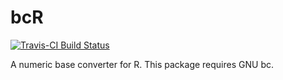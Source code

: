 # bcR

[![Travis-CI Build Status](https://travis-ci.org/dy-kim/bcR.svg?branch=master)](https://travis-ci.org/dy-kim/bcR)

A numeric base converter for R. This package requires GNU bc. 
